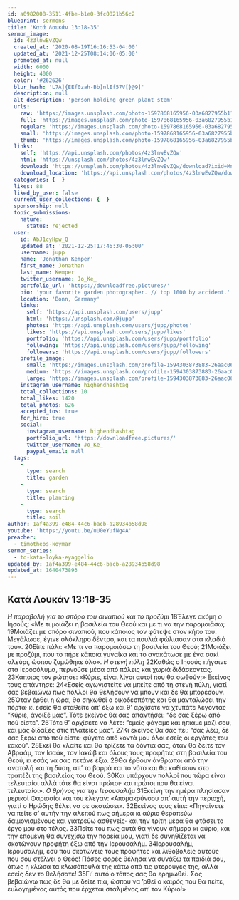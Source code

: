 ```yaml
---
id: a0982008-3511-4fbe-b1e0-3fc0821b56c2
blueprint: sermons
title: 'Κατά Λουκάν 13:18-35'
sermon_image:
  id: 4z3lnwEvZQw
  created_at: '2020-08-19T16:16:53-04:00'
  updated_at: '2021-12-25T08:14:06-05:00'
  promoted_at: null
  width: 6000
  height: 4000
  color: '#262626'
  blur_hash: 'L7A]{EEf0zah-Bb]nlEf57V[}@9]'
  description: null
  alt_description: 'person holding green plant stem'
  urls:
    raw: 'https://images.unsplash.com/photo-1597868165956-03a6827955b1?ixid=MnwxNjM3NDl8MHwxfHNlYXJjaHwxMnx8cGxhbnRpbmd8ZW58MHx8fHwxNjQwNDczNzYx&ixlib=rb-1.2.1'
    full: 'https://images.unsplash.com/photo-1597868165956-03a6827955b1?crop=entropy&cs=srgb&fm=jpg&ixid=MnwxNjM3NDl8MHwxfHNlYXJjaHwxMnx8cGxhbnRpbmd8ZW58MHx8fHwxNjQwNDczNzYx&ixlib=rb-1.2.1&q=85'
    regular: 'https://images.unsplash.com/photo-1597868165956-03a6827955b1?crop=entropy&cs=tinysrgb&fit=max&fm=jpg&ixid=MnwxNjM3NDl8MHwxfHNlYXJjaHwxMnx8cGxhbnRpbmd8ZW58MHx8fHwxNjQwNDczNzYx&ixlib=rb-1.2.1&q=80&w=1080'
    small: 'https://images.unsplash.com/photo-1597868165956-03a6827955b1?crop=entropy&cs=tinysrgb&fit=max&fm=jpg&ixid=MnwxNjM3NDl8MHwxfHNlYXJjaHwxMnx8cGxhbnRpbmd8ZW58MHx8fHwxNjQwNDczNzYx&ixlib=rb-1.2.1&q=80&w=400'
    thumb: 'https://images.unsplash.com/photo-1597868165956-03a6827955b1?crop=entropy&cs=tinysrgb&fit=max&fm=jpg&ixid=MnwxNjM3NDl8MHwxfHNlYXJjaHwxMnx8cGxhbnRpbmd8ZW58MHx8fHwxNjQwNDczNzYx&ixlib=rb-1.2.1&q=80&w=200'
  links:
    self: 'https://api.unsplash.com/photos/4z3lnwEvZQw'
    html: 'https://unsplash.com/photos/4z3lnwEvZQw'
    download: 'https://unsplash.com/photos/4z3lnwEvZQw/download?ixid=MnwxNjM3NDl8MHwxfHNlYXJjaHwxMnx8cGxhbnRpbmd8ZW58MHx8fHwxNjQwNDczNzYx'
    download_location: 'https://api.unsplash.com/photos/4z3lnwEvZQw/download?ixid=MnwxNjM3NDl8MHwxfHNlYXJjaHwxMnx8cGxhbnRpbmd8ZW58MHx8fHwxNjQwNDczNzYx'
  categories: {  }
  likes: 88
  liked_by_user: false
  current_user_collections: {  }
  sponsorship: null
  topic_submissions:
    nature:
      status: rejected
  user:
    id: AbJ1cyHpw_Q
    updated_at: '2021-12-25T17:46:30-05:00'
    username: jupp
    name: 'Jonathan Kemper'
    first_name: Jonathan
    last_name: Kemper
    twitter_username: Jo_Ke_
    portfolio_url: 'https://downloadfree.pictures/'
    bio: 'your favorite garden photographer. // top 1000 by accident.'
    location: 'Bonn, Germany'
    links:
      self: 'https://api.unsplash.com/users/jupp'
      html: 'https://unsplash.com/@jupp'
      photos: 'https://api.unsplash.com/users/jupp/photos'
      likes: 'https://api.unsplash.com/users/jupp/likes'
      portfolio: 'https://api.unsplash.com/users/jupp/portfolio'
      following: 'https://api.unsplash.com/users/jupp/following'
      followers: 'https://api.unsplash.com/users/jupp/followers'
    profile_image:
      small: 'https://images.unsplash.com/profile-1594303873883-26aac065c921image?ixlib=rb-1.2.1&q=80&fm=jpg&crop=faces&cs=tinysrgb&fit=crop&h=32&w=32'
      medium: 'https://images.unsplash.com/profile-1594303873883-26aac065c921image?ixlib=rb-1.2.1&q=80&fm=jpg&crop=faces&cs=tinysrgb&fit=crop&h=64&w=64'
      large: 'https://images.unsplash.com/profile-1594303873883-26aac065c921image?ixlib=rb-1.2.1&q=80&fm=jpg&crop=faces&cs=tinysrgb&fit=crop&h=128&w=128'
    instagram_username: highendhashtag
    total_collections: 10
    total_likes: 1420
    total_photos: 626
    accepted_tos: true
    for_hire: true
    social:
      instagram_username: highendhashtag
      portfolio_url: 'https://downloadfree.pictures/'
      twitter_username: Jo_Ke_
      paypal_email: null
  tags:
    -
      type: search
      title: garden
    -
      type: search
      title: planting
    -
      type: search
      title: soil
author: 1af4a399-e484-44c6-bacb-a28934b58d98
youtube: 'https://youtu.be/uU0eYufNg4A'
preacher:
  - timotheos-koymar
sermon_series:
  - to-kata-loyka-eyaggelio
updated_by: 1af4a399-e484-44c6-bacb-a28934b58d98
updated_at: 1640473893
---
```

## Κατά Λουκάν 13:18-35

_Η παραβολή για το σπόρο του σιναπιού και το προζύμι_
18Έλεγε ακόμη ο Ιησούς: «Με τι μοιάζει η βασιλεία του Θεού και με τι να την παρομοιάσω; 19Μοιάζει με σπόρο σιναπιού, που κάποιος τον φύτεψε στον κήπο του. Μεγάλωσε, έγινε ολόκληρο δέντρο, και τα πουλιά φώλιασαν στα κλαδιά του».
20Είπε πάλι: «Με τι να παρομοιάσω τη βασιλεία του Θεού; 21Μοιάζει με προζύμι, που το πήρε κάποια γυναίκα και το ανακάτωσε με ένα σακί αλεύρι, ώσπου ζυμώθηκε όλο».
_Η στενή πύλη_
22Καθώς ο Ιησούς πήγαινε στα Ιεροσόλυμα, περνούσε μέσα από πόλεις και χωριά διδάσκοντας. 23Κάποιος τον ρώτησε: «Κύριε, είναι λίγοι αυτοί που θα σωθούν;» Εκείνος τους απάντησε: 24«Εσείς αγωνιστείτε να μπείτε από τη στενή πύλη, γιατί σας βεβαιώνω πως πολλοί θα θελήσουν να μπουν και δε θα μπορέσουν. 25Όταν έρθει η ώρα, θα σηκωθεί ο οικοδεσπότης και θα μανταλώσει την πόρτα· κι εσείς θα σταθείτε απ’ έξω και θ’ αρχίσετε να χτυπάτε λέγοντας “Κύριε, άνοιξέ μας”. Τότε εκείνος θα σας απαντήσει: “δε σας ξέρω από πού είστε”. 26Τότε θ’ αρχίσετε να λέτε: “εμείς φάγαμε και ήπιαμε μαζί σου, και μας δίδαξες στις πλατείες μας”. 27Κι εκείνος θα σας πει: “σας λέω, δε σας ξέρω από πού είστε· φύγετε από κοντά μου όλοι εσείς οι εργάτες του κακού”. 28Εκεί θα κλαίτε και θα τρίζετε τα δόντια σας, όταν θα δείτε τον Αβραάμ, τον Ισαάκ, τον Ιακώβ και όλους τους προφήτες στη βασιλεία του Θεού, κι εσάς να σας πετάνε έξω. 29Θα έρθουν άνθρωποι από την ανατολή και τη δύση, απ’ το βορρά και το νότο και θα καθίσουν στο τραπέζι της βασιλείας του Θεού. 30Και υπάρχουν πολλοί που τώρα είναι τελευταίοι αλλά τότε θα είναι πρώτοι· και πρώτοι που θα είναι τελευταίοι».
_Ο θρήνος για την Ιερουσαλήμ_
31Εκείνη την ημέρα πλησίασαν μερικοί Φαρισαίοι και του έλεγαν: «Απομακρύνσου απ’ αυτή την περιοχή, γιατί ο Ηρώδης θέλει να σε σκοτώσει». 32Εκείνος τους είπε: «Πηγαίνετε να πείτε σ’ αυτήν την αλεπού πως σήμερα κι αύριο θεραπεύω δαιμονισμένους και γιατρεύω ασθενείς· και την τρίτη μέρα θα φτάσει το έργο μου στο τέλος. 33Πείτε του πως αυτά θα γίνουν σήμερα κι αύριο, και την επομένη θα συνεχίσω την πορεία μου, γιατί δε συνηθίζεται να σκοτώνουν προφήτη έξω από την Ιερουσαλήμ. 34Ιερουσαλήμ, Ιερουσαλήμ, εσύ που σκοτώνεις τους προφήτες και λιθοβολείς αυτούς που σου στέλνει ο Θεός! Πόσες φορές θέλησα να συνάξω τα παιδιά σου, όπως η κλώσα τα κλωσόπουλά της κάτω από τις φτερούγες της, αλλά εσείς δεν το θελήσατε! 35Γι’ αυτό ο τόπος σας θα ερημωθεί. Σας βεβαιώνω πως δε θα με δείτε πια, ώσπου να ’ρθεί ο καιρός που θα πείτε, ευλογημένος αυτός που έρχεται σταλμένος απ’ τον Κύριο!»